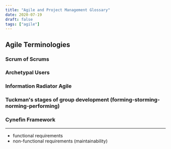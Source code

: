 ```yaml
---
title: "Agile and Project Management Glossary"
date: 2020-07-19
draft: false
tags: ["agile"]
---
```


## Agile Terminologies

### Scrum of Scrums

### Archetypal Users

### Information Radiator Agile

### Tuckman's stages of group development (forming-storming-norming-performing)

### Cynefin Framework

---

- functional requirements
- non-functional requirements (maintainability)
